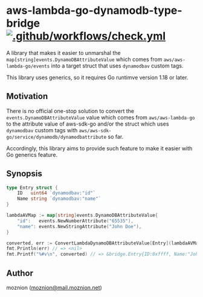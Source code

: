 # aws-lambda-go-dynamodb-type-bridge [![.github/workflows/check.yml](https://github.com/moznion/aws-lambda-go-dynamodb-type-bridge/actions/workflows/check.yml/badge.svg)](https://github.com/moznion/aws-lambda-go-dynamodb-type-bridge/actions/workflows/check.yml)

A library that makes it easier to unmarshal the `map[string]events.DynamoDBAttributeValue` which comes from `aws/aws-lambda-go/events` into a target struct that uses `dynamodbav` custom tags.

This library uses generics, so it requires Go runtimve version 1.18 or later.

## Motivation

There is no official one-stop solution to convert the `events.DynamoDBAttributeValue` value which comes from `aws/aws-lambda-go` to the attribute value of aws-sdk-go and/or the struct which uses `dynamodbav` custom tags with `aws/aws-sdk-go/service/dynamodb/dynamodbattribute` so far.

Accordingly, this library aims to provide such feature to make it easier with Go generics feature.

## Synopsis

```go
type Entry struct {
    ID   uint64 `dynamodbav:"id"`
    Name string `dynamodbav:"name"`
}

lambdaAVMap := map[string]events.DynamoDBAttributeValue{
    "id":   events.NewNumberAttribute("65535"),
    "name": events.NewStringAttribute("John Doe"),
}

converted, err := ConvertLambdaDynamoDBAttributeValue[Entry](lambdaAVMap)
fmt.Println(err) // => <nil>
fmt.Printf("%#v\n", converted) // => &bridge.Entry{ID:0xffff, Name:"John Doe"}
```

## Author

moznion (<moznion@mail.moznion.net>)

